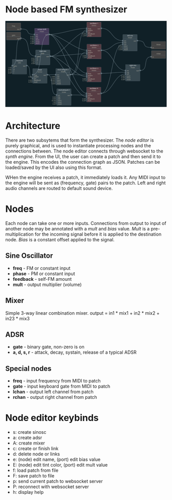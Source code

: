 # Node based FM synthesizer

![Node editor](node_editor.png)

# Architecture
There are two subsytems that form the synthesizer. The _node editor_ is purely graphical, and is used to instantiate processing nodes and the connections between. The node editor connects through websocket to the _synth engine_. From the UI, the user can create a patch and then send it to the engine. This encodes the connection graph as JSON. Patches can be loaded/saved by the UI also using this format.

WHen the engine receives a patch, it immediately loads it. Any MIDI input to the engine will be sent as (frequency, gate) pairs to the patch. Left and right audio channels are routed to default sound device.

# Nodes
Each node can take one or more inputs. Connections from output to input of another node may be annotated with a _mult_ and _bias_ value. _Mult_ is a pre-multiplication for the incoming signal before it is applied to the destination node. _Bias_ is a constant offset applied to the signal.

## Sine Oscillator
- **freq** - FM or constant input
- **phase** - PM or constant input
- **feedback** - self-FM amount
- **mult** - output multiplier (volume)

## Mixer
Simple 3-way linear combination mixer. output = in1 * mix1 + in2 * mix2 + in23 * mix3

## ADSR
- **gate** - binary gate, non-zero is on
- **a, d, s, r** - attack, decay, systain, release of a typical ADSR

## Special nodes
- **freq** - input frequency from MIDI to patch
- **gate** - input keyboard gate from MIDI to patch
- **lchan** - output left channel from patch
- **rchan** - output right channel from patch

# Node editor keybinds
- s: create sinosc
- a: create adsr
- A: create mixer
- c: create or finish link
- d: delete node or links
- e: (node) edit name, (port) edit bias value
- E: (node) edit tint color, (port) edit mult value
- f: load patch from file
- F: save patch to file
- p: send current patch to websocket server
- P: reconnect with websocket server
- h: display help
